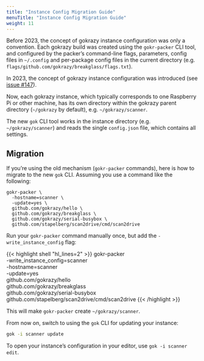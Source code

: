 ```yaml
---
title: "Instance Config Migration Guide"
menuTitle: "Instance Config Migration Guide"
weight: 11
---
```


Before 2023, the concept of gokrazy instance configuration was only a
convention. Each gokrazy build was created using the `gokr-packer` CLI tool, and
configured by the packer’s command-line flags, parameters, config files in
`~/.config` and per-package config files in the current directory
(e.g. `flags/github.com/gokrazy/breakglass/flags.txt`).

In 2023, the concept of gokrazy instance configuration was introduced (see
[issue #147](https://github.com/gokrazy/gokrazy/issues/147)).

Now, each gokrazy instance, which typically corresponds to one Raspberry Pi or
other machine, has its own directory within the gokrazy parent directory
(`~/gokrazy` by default), e.g. `~/gokrazy/scanner`.

The new `gok` CLI tool works in the instance directory
(e.g. `~/gokrazy/scanner`) and reads the single `config.json` file, which
contains all settings.

## Migration

If you’re using the old mechanism (`gokr-packer` commands), here is how to
migrate to the new `gok` CLI. Assuming you use a command like the following:

```shell
gokr-packer \
  -hostname=scanner \
  -update=yes \
  github.com/gokrazy/hello \
  github.com/gokrazy/breakglass \
  github.com/gokrazy/serial-busybox \
  github.com/stapelberg/scan2drive/cmd/scan2drive
```

Run your `gokr-packer` command manually once, but add the
`-write_instance_config` flag:

{{< highlight shell "hl_lines=2" >}}
gokr-packer \
  -write_instance_config=scanner \
  -hostname=scanner \
  -update=yes \
  github.com/gokrazy/hello \
  github.com/gokrazy/breakglass \
  github.com/gokrazy/serial-busybox \
  github.com/stapelberg/scan2drive/cmd/scan2drive
{{< /highlight >}}

This will make `gokr-packer` create `~/gokrazy/scanner`.

From now on, switch to using the `gok` CLI for updating your instance:

```bash
gok -i scanner update
```

To open your instance’s configuration in your editor, use `gok -i scanner edit`.
